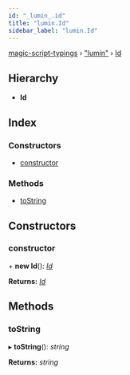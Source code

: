 ```yaml
---
id: "_lumin_.id"
title: "lumin.Id"
sidebar_label: "lumin.Id"
---
```


[magic-script-typings](../index.md) › [&quot;lumin&quot;](../modules/_lumin_.md) › [Id](_lumin_.id.md)

## Hierarchy

* **Id**

## Index

### Constructors

* [constructor](_lumin_.id.md#constructor)

### Methods

* [toString](_lumin_.id.md#tostring)

## Constructors

###  constructor

\+ **new Id**(): *[Id](_lumin_.id.md)*

**Returns:** *[Id](_lumin_.id.md)*

## Methods

###  toString

▸ **toString**(): *string*

**Returns:** *string*
